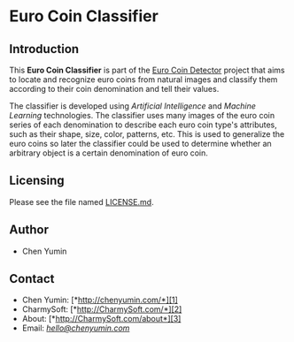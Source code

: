 **Euro Coin Classifier**
========================


Introduction
------------------------
This **Euro Coin Classifier** is part of the [Euro Coin Detector][4] project that aims to locate and recognize euro coins from natural images and classify them according to their coin denomination and tell their values. 

The classifier is developed using *Artificial Intelligence* and *Machine Learning* technologies. The classifier uses many images of the euro coin series of each denomination to describe each euro coin type's attributes, such as their shape, size, color, patterns, etc. This is used to generalize the euro coins so later the classifier could be used to determine whether an arbitrary object is a certain denomination of euro coin.  


Licensing
------------------------
Please see the file named [LICENSE.md](LICENSE.md).


Author
------------------------
* Chen Yumin  


Contact
------------------------
* Chen Yumin: [*http://chenyumin.com/*][1]
* CharmySoft: [*http://CharmySoft.com/*][2]  
* About: [*http://CharmySoft.com/about*][3]  
* Email: [*hello@chenyumin.com*](mailto:hello@chenyumin.com)  

[1]: http://chenyumin.com/ "Chen Yumin"
[2]: http://www.CharmySoft.com/ "CharmySoft"
[3]: http://www.CharmySoft.com/about "About CharmySoft"
[4]: http://www.CharmySoft.com/app/euro-coin-detector "Euro Coin Detector"
